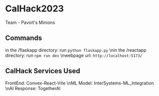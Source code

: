 # CalHack2023
Team - Pavoit's Minions

## Commands
in the /flaskapp directory: run `python flaskapp.py`
\nin the /reactapp directory: run `npm run dev`
\nwebpage url: `http://localhost:5173/`

## CalHack Services Used
FrontEnd: Convex-React-Vite
\nML Model: InterSystems-ML_Integration
\nAI Response: TogetherAI
